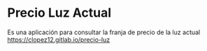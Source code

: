 # Precio Luz Actual
Es una aplicación para consultar la franja de precio de la luz actual
https://clopez12.gitlab.io/precio-luz